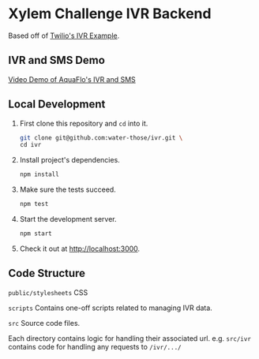 ﻿# Xylem Challenge IVR Backend

Based off of [Twilio's IVR Example](https://www.twilio.com/docs/tutorials/walkthrough/ivr-phone-tree/node/express).

## IVR and SMS Demo
[Video Demo of AquaFlo's IVR and SMS](https://drive.google.com/file/u/1/d/1pLDBj1_BllvA7Zys-oK93jW9aK4nT5Vl/view)

## Local Development

1. First clone this repository and `cd` into it.

   ```bash
   git clone git@github.com:water-those/ivr.git \
   cd ivr
   ```
1. Install project's dependencies.

   ```bash
   npm install
   ```

1. Make sure the tests succeed.

   ```bash
   npm test
   ```

1. Start the development server.

   ```bash
   npm start
   ```

1. Check it out at [http://localhost:3000](http://localhost:3000).


## Code Structure

`public/stylesheets`
CSS

`scripts`
Contains one-off scripts related to managing IVR data. 

`src`
Source code files.

Each directory contains logic for handling their associated url. 
e.g. `src/ivr` contains code for handling any requests to `/ivr/.../`
